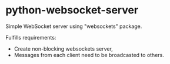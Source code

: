 # python-websocket-server
Simple WebSocket server using "websockets" package.

Fulfills requirements:
- Create non-blocking websockets server,
- Messages from each client need to be broadcasted to others.